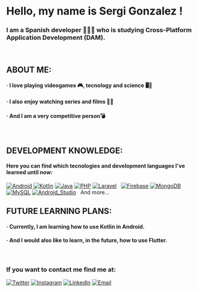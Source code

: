 # Hello, my name is Sergi Gonzalez !
### I am a Spanish developer 👨🏻‍💻 who is studying Cross-Platform Application Development (DAM).
&nbsp;
## ABOUT ME: 
#### · I love playing videogames 🎮, tecnology and science 🖥️🤖
#### · I also enjoy watching series and films 🎥🍿
#### · And I am a very competitive person💣
&nbsp;
## DEVELOPMENT KNOWLEDGE:
#### Here you can find which tecnologies and development languages I've learned until now: 

[![Android](https://img.shields.io/badge/Android-3DDC84?style=for-the-badge&logo=android&logoColor=white&labelColor=101010)]()
[![Kotlin](https://img.shields.io/badge/Kotlin-0095D5?style=for-the-badge&logo=kotlin&logoColor=white&labelColor=101010)]()
[![Java](https://img.shields.io/badge/Java-007396?style=for-the-badge&logo=java&logoColor=white&labelColor=101010)]()
[![PHP](https://img.shields.io/badge/Php-007396?style=for-the-badge&logo=php&logoColor=white&labelColor=101010)]()
[![Laravel](https://img.shields.io/badge/Laravel-4479A1?style=for-the-badge&logo=laravel&logoColor=white&labelColor=101010)]()
&nbsp;
[![Firebase](https://img.shields.io/badge/Firebase-FFCA28?style=for-the-badge&logo=firebase&logoColor=white&labelColor=101010)]()
[![MongoDB](https://img.shields.io/badge/MongoDB-47A248?style=for-the-badge&logo=mongodb&logoColor=white&labelColor=101010)]()
[![MySQL](https://img.shields.io/badge/MySQL-4479A1?style=for-the-badge&logo=mysql&logoColor=white&labelColor=101010)]()
[![Android_Studio](https://img.shields.io/badge/Android_Studio-3DDC84?style=for-the-badge&logo=android-studio&logoColor=white&labelColor=101010)]()
&nbsp;
And more...
&nbsp;
## FUTURE LEARNING PLANS: 
#### · Currently, I am learning how to use Kotlin in Android.  
#### · And I would also like to learn, in the future, how to use Flutter. 
&nbsp;
### If you want to contact me find me at:
[![Twitter](https://img.shields.io/badge/Twitter-@TheHypnoo-1DA1F2?style=for-the-badge&logo=twitter&logoColor=white&labelColor=101010)](https://twitter.com/sergigonzalez29)
[![Instagram](https://img.shields.io/badge/Instagram-@TheHypnoo-E4405F?style=for-the-badge&logo=instagram&logoColor=white&labelColor=101010)](https://instagram.com/sergigonzalez29)
[![LinkedIn](https://img.shields.io/badge/LinkedIn-TheHypnoo-0077B5?style=for-the-badge&logo=linkedin&logoColor=white&labelColor=101010)](https://www.linkedin.com/in/sergi-gonzalez-lloria-5b7553185/)
[![Email](https://img.shields.io/badge/sergi.gonzalez.lloria@gmail.com-my_personal_email_-D14836?style=for-the-badge&logo=gmail&logoColor=white&labelColor=101010)](mailto:sergi.gonzalez.lloria@gmail.com)
